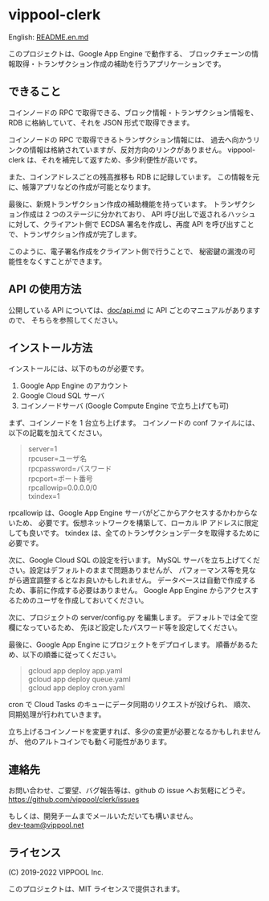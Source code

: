 # vippool-clerk

English: [README.en.md](README.en.md)

このプロジェクトは、Google App Engine で動作する、
ブロックチェーンの情報取得・トランザクション作成の補助を行うアプリケーションです。

## できること

コインノードの RPC で取得できる、ブロック情報・トランザクション情報を、
RDB に格納していて、それを JSON 形式で取得できます。

コインノードの RPC で取得できるトランザクション情報には、
過去へ向かうリンクの情報は格納されていますが、反対方向のリンクがありません。
vippool-clerk は、それを補完して返すため、多少利便性が高いです。

また、コインアドレスごとの残高推移も RDB に記録しています。
この情報を元に、帳簿アプリなどの作成が可能となります。

最後に、新規トランザクション作成の補助機能を持っています。
トランザクション作成は 2 つのステージに分かれており、
API 呼び出しで返されるハッシュに対して、クライアント側で
ECDSA 署名を作成し、再度 API を呼び出すことで、トランザクション作成が完了します。

このように、電子署名作成をクライアント側で行うことで、
秘密鍵の漏洩の可能性をなくすことができます。

## API の使用方法

公開している API については、[doc/api.md](doc/api.md) に API ごとのマニュアルがありますので、
そちらを参照してください。

## インストール方法

インストールには、以下のものが必要です。
1. Google App Engine のアカウント
2. Google Cloud SQL サーバ
3. コインノードサーバ (Google Compute Engine で立ち上げても可)

まず、コインノードを 1 台立ち上げます。
コインノードの conf ファイルには、以下の記載を加えてください。
> server=1  
> rpcuser=ユーザ名  
> rpcpassword=パスワード  
> rpcport=ポート番号  
> rpcallowip=0.0.0.0/0  
> txindex=1

rpcallowip は、Google App Engine サーバがどこからアクセスするかわからないため、
必要です。仮想ネットワークを構築して、ローカル IP アドレスに限定しても良いです。
txindex は、全てのトランザクションデータを取得するために必要です。

次に、Google Cloud SQL の設定を行います。
MySQL サーバを立ち上げてください。設定はデフォルトのままで問題ありませんが、
パフォーマンス等を見ながら適宜調整するとなお良いかもしれません。
データベースは自動で作成するため、事前に作成する必要はありません。
Google App Engine からアクセスするためのユーザを作成しておいてください。

次に、プロジェクトの server/config.py を編集します。
デフォルトでは全て空欄になっているため、
先ほど設定したパスワード等を設定してください。

最後に、Google App Engine にプロジェクトをデプロイします。
順番があるため、以下の順番に従ってください。
> gcloud app deploy app.yaml  
> gcloud app deploy queue.yaml  
> gcloud app deploy cron.yaml

cron で Cloud Tasks のキューにデータ同期のリクエストが投げられ、
順次、同期処理が行われていきます。

立ち上げるコインノードを変更すれば、多少の変更が必要となるかもしれませんが、
他のアルトコインでも動く可能性があります。

## 連絡先

お問い合わせ、ご要望、バグ報告等は、github の issue へお気軽にどうぞ。  
https://github.com/vippool/clerk/issues

もしくは、開発チームまでメールいただいても構いません。  
dev-team@vippool.net

## ライセンス

(C) 2019-2022 VIPPOOL Inc.

このプロジェクトは、MIT ライセンスで提供されます。
